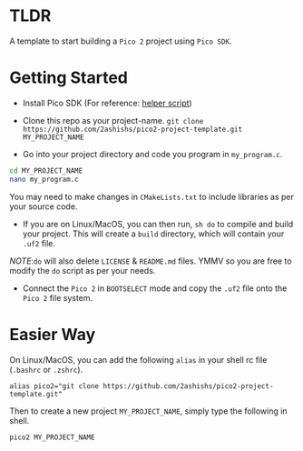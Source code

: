 # TLDR
A template to start building a `Pico 2` project using `Pico SDK`.

# Getting Started
- Install Pico SDK (For reference: [helper script](https://github.com/2ashishs/pico-setup-ubuntu))

- Clone this repo as your project-name.
`git clone https://github.com/2ashishs/pico2-project-template.git MY_PROJECT_NAME`

- Go into your project directory and code you program in `my_program.c`.
```sh
cd MY_PROJECT_NAME
nano my_program.c
```
You may need to make changes in `CMakeLists.txt` to include libraries as per your source code.

- If you are on Linux/MacOS, you can then run, `sh do` to compile and build your project. This will create a `build` directory, which will contain your `.uf2` file. 

*NOTE*:`do` will also delete `LICENSE` & `README.md` files. YMMV so you are free to modify the `do` script as per your needs.

- Connect the `Pico 2` in `BOOTSELECT` mode and copy the `.uf2` file onto the `Pico 2` file system.

# Easier Way
On Linux/MacOS, you can add the following `alias` in your shell rc file (`.bashrc` or `.zshrc`).

`alias pico2="git clone https://github.com/2ashishs/pico2-project-template.git"`

Then to create a new project `MY_PROJECT_NAME`, simply type the following in shell.

`pico2 MY_PROJECT_NAME`

